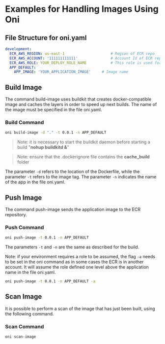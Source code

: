 # Examples for Handling Images Using Oni

## File Structure for oni.yaml

```yml
development:
  ECR_AWS_REGION: us-east-1                     # Region of ECR repo
  ECR_AWS_ACCOUNT: '111111111111'               # Account Id of ECR repo
  ECR_AWS_ROLE: YOUR_DEPLOY_ROLE_NAME           # This role is used for ECR location in another account
  APP_DEFAULT:
    APP_IMAGE: 'YOUR_APPLICATION_IMAGE'     # Image name
```


## Build Image

The command build-image uses buildkit that creates docker-compatible image and caches the layers in order to speed up next builds. The name of the image must be specified in the file oni.yaml.

### Build Command

```bash
oni build-image -d "." -t 0.0.1 -n APP_DEFAULT
```
> Note: it is necessary to start the buildkit daemon before starting a build "**nohup buildkitd &**"

> Note: ensure that the .dockerignore file contains the **cache_build** folder

The parameter `-d` refers to the location of the Dockerfile, while the parameter `-t` refers to the image tag. The parameter `-n` indicates the name of the app in the file oni.yaml.


## Push Image

The command push-image sends the application image to the ECR repository.

### Push Command

```bash
oni push-image -t 0.0.1 -n APP_DEFAULT
```

The parameters `-t` and `-n` are the same as described for the build. 

Note: if your environment requires a role to be assumed, the flag `-a` needs to be set in the oni command as in some cases the ECR is in another account. It will assume the role defined one level above the application name in the file oni.yaml.

```bash
oni push-image -t 0.0.1 -n APP_DEFAULT -a
```


## Scan Image

It is possible to perform a scan of the image that has just been built, using the following command.

### Scan Command

```bash
oni scan-image
```
